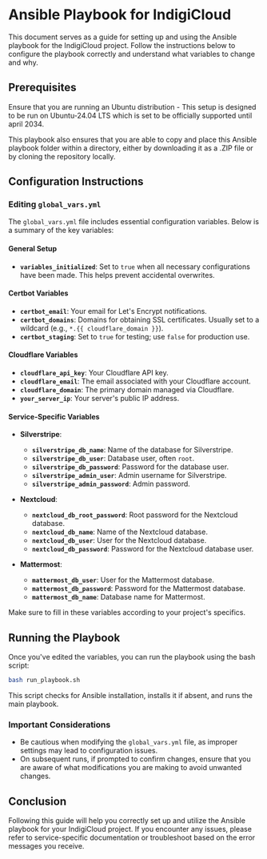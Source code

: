 # Ansible Playbook for IndigiCloud

This document serves as a guide for setting up and using the Ansible playbook for the IndigiCloud project. Follow the instructions below to configure the playbook correctly and understand what variables to change and why.

## Prerequisites
Ensure that you are running an Ubuntu distribution - This setup is designed to be run on Ubuntu-24.04 LTS which is set to be officially supported until april 2034.

This playbook also ensures that you are able to copy and place this Ansible playbook folder within a directory, either by downloading it as a .ZIP file or by cloning the repository locally.

## Configuration Instructions

### Editing `global_vars.yml`
The `global_vars.yml` file includes essential configuration variables. Below is a summary of the key variables:

#### General Setup
- **`variables_initialized`**: Set to `true` when all necessary configurations have been made. This helps prevent accidental overwrites.

#### Certbot Variables
- **`certbot_email`**: Your email for Let's Encrypt notifications.
- **`certbot_domains`**: Domains for obtaining SSL certificates. Usually set to a wildcard (e.g., `*.{{ cloudflare_domain }}`).
- **`certbot_staging`**: Set to `true` for testing; use `false` for production use.

#### Cloudflare Variables
- **`cloudflare_api_key`**: Your Cloudflare API key.
- **`cloudflare_email`**: The email associated with your Cloudflare account.
- **`cloudflare_domain`**: The primary domain managed via Cloudflare.
- **`your_server_ip`**: Your server's public IP address.

#### Service-Specific Variables
- **Silverstripe**:  
  - **`silverstripe_db_name`**: Name of the database for Silverstripe.
  - **`silverstripe_db_user`**: Database user, often `root`.
  - **`silverstripe_db_password`**: Password for the database user.
  - **`silverstripe_admin_user`**: Admin username for Silverstripe.
  - **`silverstripe_admin_password`**: Admin password.

- **Nextcloud**:  
  - **`nextcloud_db_root_password`**: Root password for the Nextcloud database.
  - **`nextcloud_db_name`**: Name of the Nextcloud database.
  - **`nextcloud_db_user`**: User for the Nextcloud database.
  - **`nextcloud_db_password`**: Password for the Nextcloud database user.

- **Mattermost**:  
  - **`mattermost_db_user`**: User for the Mattermost database.
  - **`mattermost_db_password`**: Password for the Mattermost database.
  - **`mattermost_db_name`**: Database name for Mattermost.

Make sure to fill in these variables according to your project's specifics.

## Running the Playbook
Once you've edited the variables, you can run the playbook using the bash script:  
```bash  
bash run_playbook.sh  
```  
This script checks for Ansible installation, installs it if absent, and runs the main playbook.

### Important Considerations
- Be cautious when modifying the `global_vars.yml` file, as improper settings may lead to configuration issues.
- On subsequent runs, if prompted to confirm changes, ensure that you are aware of what modifications you are making to avoid unwanted changes.

## Conclusion
Following this guide will help you correctly set up and utilize the Ansible playbook for your IndigiCloud project. If you encounter any issues, please refer to service-specific documentation or troubleshoot based on the error messages you receive.
